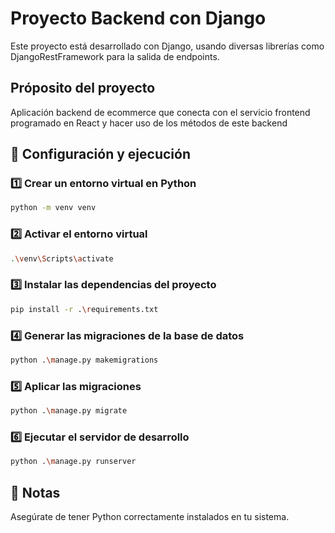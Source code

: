 # Proyecto Backend con Django

Este proyecto está desarrollado con Django, usando diversas librerías como DjangoRestFramework para la salida de endpoints.
## Próposito del proyecto

Aplicación backend de ecommerce que conecta con el servicio frontend programado en React y hacer uso de los métodos de este backend

## 🚀 Configuración y ejecución

### 1️⃣ Crear un entorno virtual en Python
```sh
python -m venv venv
```
### 2️⃣ Activar el entorno virtual
```sh
.\venv\Scripts\activate
```
### 3️⃣ Instalar las dependencias del proyecto
```sh
pip install -r .\requirements.txt
```
### 4️⃣ Generar las migraciones de la base de datos
```sh
python .\manage.py makemigrations
```
### 5️⃣ Aplicar las migraciones
```sh
python .\manage.py migrate
```
### 6️⃣ Ejecutar el servidor de desarrollo
```sh
python .\manage.py runserver
```
## 📌 Notas
Asegúrate de tener Python correctamente instalados en tu sistema.
